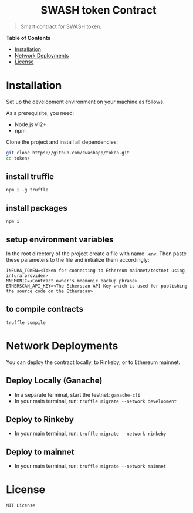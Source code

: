 <h1 align="center">SWASH token Contract</h1>

> Smart contract for SWASH token. 

**Table of Contents**

- [Installation](#-installation)
- [Network Deployments](#-network-deployments)
- [License](#-license)


# Installation

Set up the development environment on your machine as follows.

As a prerequisite, you need:

- Node.js v12+
- npm

Clone the project and install all dependencies:

```bash
git clone https://github.com/swashapp/token.git
cd token/
```

## install truffle
```
npm i -g truffle
```


## install packages
```
npm i
```

## setup environment variables
In the root directory of the project create a file with name ```.env```. Then paste these parameters to the file and initialize them accordingly:

```
INFURA_TOKEN=<Token for connecting to Ethereum mainnet/testnet using infura provider>
MNEMONIC=<Contract owner's mnemonic backup phrase>
ETHERSCAN_API_KEY=<The Etherscan API Key which is used for publishing the source code on the Etherscan>
```

## to compile contracts
```
truffle compile
```



# Network Deployments

You can deploy the contract locally, to Rinkeby, or to Ethereum mainnet.

## Deploy Locally (Ganache)

* In a separate terminal, start the testnet: `ganache-cli`
* In your main terminal, run: `truffle migrate --network development`

## Deploy to Rinkeby

* In your main terminal, run: `truffle migrate --network rinkeby`

## Deploy to mainnet

* In your main terminal, run: `truffle migrate --network mainnet`



# License

```
MIT License

```

